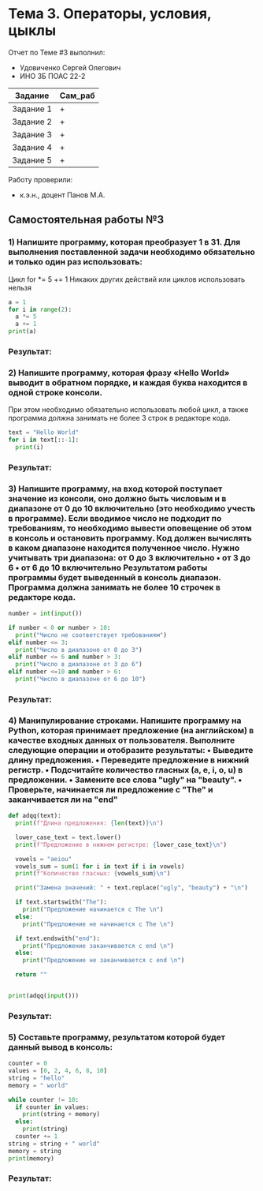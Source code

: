 # Тема 3. Операторы, условия, цыклы
Отчет по Теме #3 выполнил:
- Удовиченко Сергей Олегович
- ИНО ЗБ ПОАС 22-2

| Задание | Сам_раб |
| ------ | ------ |
| Задание 1 | + |
| Задание 2 | + |
| Задание 3 | + |
| Задание 4 | + |
| Задание 5 | + |

Работу проверили:
- к.э.н., доцент Панов М.А.
## Самостоятельная работы №3

### 1) Напишите программу, которая преобразует 1 в 31. Для выполнения поставленной задачи необходимо обязательно и только один раз использовать:
Цикл for
*= 5
+= 1
Никаких других действий или циклов использовать нельзя

```python
a = 1
for i in range(2):
  a *= 5
  a += 1
print(a)
```

### Результат:

### 2) Напишите программу, которая фразу «Hello World» выводит в обратном порядке, и каждая буква находится в одной строке консоли. 
При этом необходимо обязательно использовать любой цикл, а также программа должна занимать не более 3 строк в редакторе кода.

```python
text = "Hello World"
for i in text[::-1]:
  print(i)
```

### Результат:

### 3) Напишите программу, на вход которой поступает значение из консоли, оно должно быть числовым и в диапазоне от 0 до 10 включительно (это необходимо учесть в программе). Если вводимое число не подходит по требованиям, то необходимо вывести оповещение об этом в консоль и остановить программу. Код должен вычислять в каком диапазоне находится полученное число. Нужно учитывать три диапазона: от 0 до 3 включительно • от 3 до 6 • от 6 до 10 включительно Результатом работы программы будет выведенный в консоль диапазон. Программа должна занимать не более 10 строчек в редакторе кода.

```python
number = int(input())

if number < 0 or number > 10:
  print("Число не соответствует требованиям")
elif number <= 3:
  print("Число в диапазоне от 0 до 3")
elif number <= 6 and number > 3:
  print("Число в диапазоне от 3 до 6")
elif number <=10 and number > 6:
  print("Число в диапазоне от 6 до 10")
```

### Результат:

### 4) Манипулирование строками. Напишите программу на Python, которая принимает предложение (на английском) в качестве входных данных от пользователя. Выполните следующие операции и отобразите результаты: • Выведите длину предложения. • Переведите предложение в нижний регистр. • Подсчитайте количество гласных (a, e, i, o, u) в предложении. • Замените все слова "ugly" на "beauty". • Проверьте, начинается ли предложение с "The" и заканчивается ли на "end"

```python
def adqq(text):
  print(f"Длина предложения: {len(text)}\n")

  lower_case_text = text.lower()
  print(f"Предложение в нижнем регистре: {lower_case_text}\n")

  vowels = "aeiou"
  vowels_sum = sum(1 for i in text if i in vowels)
  print(f"Количество гласных: {vowels_sum}\n")

  print("Замена значений: " + text.replace("ugly", "beauty") + "\n")

  if text.startswith("The"):
    print("Предложение начинается с The \n")
  else:
    print("Предложение не начинается с The \n")

  if text.endswith("end"):
    print("Предложение заканчивается с end \n")
  else:
    print("Предложение не заканчивается с end \n")

  return ""


print(adqq(input()))
```

### Результат:

### 5) Составьте программу, результатом которой будет данный вывод в консоль:

```python
counter = 0
values = [0, 2, 4, 6, 8, 10]
string = "hello"
memory = " world"

while counter != 10:
  if counter in values:
    print(string + memory)
  else:
    print(string)
  counter += 1
string = string + " world"
memory = string
print(memory)
```

### Результат:
